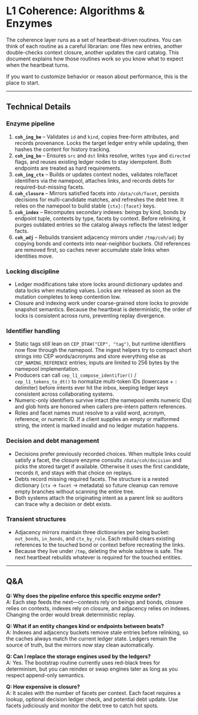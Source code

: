 # L1 Coherence: Algorithms & Enzymes

The coherence layer runs as a set of heartbeat-driven routines. You can think of each routine as a careful librarian: one files new entries, another double-checks context closure, another updates the card catalog. This document explains how those routines work so you know what to expect when the heartbeat turns.

If you want to customize behavior or reason about performance, this is the place to start.

---

## Technical Details

### Enzyme pipeline
1. **`coh_ing_be`** – Validates `id` and `kind`, copies free-form attributes, and records provenance. Locks the target ledger entry while updating, then hashes the content for history tracking.
2. **`coh_ing_bo`** – Ensures `src` and `dst` links resolve, writes `type` and `directed` flags, and reuses existing ledger nodes to stay idempotent. Both endpoints are treated as hard requirements.
3. **`coh_ing_ctx`** – Builds or updates context nodes, validates role/facet identifiers via the namepool, attaches links, and records debts for required-but-missing facets.
4. **`coh_closure`** – Mirrors satisfied facets into `/data/coh/facet`, persists decisions for multi-candidate matches, and refreshes the debt tree. It relies on the namepool to build stable `{ctx}:{facet}` keys.
5. **`coh_index`** – Recomputes secondary indexes: beings by kind, bonds by endpoint tuple, contexts by type, facets by context. Before relinking, it purges outdated entries so the catalog always reflects the latest ledger facts.
6. **`coh_adj`** – Rebuilds transient adjacency mirrors under `/tmp/coh/adj` by copying bonds and contexts into near-neighbor buckets. Old references are removed first, so caches never accumulate stale links when identities move.

### Locking discipline
- Ledger modifications take store locks around dictionary updates and data locks when mutating values. Locks are released as soon as the mutation completes to keep contention low.
- Closure and indexing work under coarse-grained store locks to provide snapshot semantics. Because the heartbeat is deterministic, the order of locks is consistent across runs, preventing replay divergence.

### Identifier handling
- Static tags still lean on `CEP_DTAW("CEP", "tag")`, but runtime identifiers now flow through the namepool. The ingest helpers try to compact short strings into CEP words/acronyms and store everything else as `CEP_NAMING_REFERENCE` entries; inputs are limited to 256 bytes by the namepool implementation.
- Producers can call `cep_l1_compose_identifier()` / `cep_l1_tokens_to_dt()` to normalize multi-token IDs (lowercase + `:` delimiter) before intents ever hit the inbox, keeping ledger keys consistent across collaborating systems.
- Numeric-only identifiers survive intact (the namepool emits numeric IDs) and glob hints are honored when callers pre-intern pattern references.
- Roles and facet names must resolve to a valid word, acronym, reference, or numeric ID. If a client supplies an empty or malformed string, the intent is marked invalid and no ledger mutation happens.

### Decision and debt management
- Decisions prefer previously recorded choices. When multiple links could satisfy a facet, the closure enzyme consults `/data/coh/decision` and picks the stored target if available. Otherwise it uses the first candidate, records it, and stays with that choice on replays.
- Debts record missing required facets. The structure is a nested dictionary (`ctx` → `facet` → metadata) so future cleanup can remove empty branches without scanning the entire tree.
- Both systems attach the originating intent as a parent link so auditors can trace why a decision or debt exists.

### Transient structures
- Adjacency mirrors maintain three dictionaries per being bucket: `out_bonds`, `in_bonds`, and `ctx_by_role`. Each rebuild clears existing references to the touched bond or context before recreating the links.
- Because they live under `/tmp`, deleting the whole subtree is safe. The next heartbeat rebuilds whatever is required for the touched entities.

---

## Q&A

**Q: Why does the pipeline enforce this specific enzyme order?**  
A: Each step feeds the next—contexts rely on beings and bonds, closure relies on contexts, indexes rely on closure, and adjacency relies on indexes. Changing the order would break deterministic replay.

**Q: What if an entity changes kind or endpoints between beats?**  
A: Indexes and adjacency buckets remove stale entries before relinking, so the caches always match the current ledger state. Ledgers remain the source of truth, but the mirrors now stay clean automatically.

**Q: Can I replace the storage engines used by the ledgers?**  
A: Yes. The bootstrap routine currently uses red-black trees for determinism, but you can reindex or swap engines later as long as you respect append-only semantics.

**Q: How expensive is closure?**  
A: It scales with the number of facets per context. Each facet requires a lookup, optional decision ledger check, and potential debt update. Use facets judiciously and monitor the debt tree to catch hot spots.
